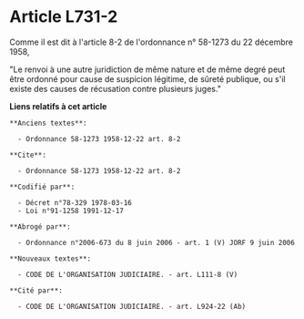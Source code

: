 # Article L731-2

Comme il est dit à l'article 8-2 de l'ordonnance n° 58-1273 du 22 décembre 1958,

"Le renvoi à une autre juridiction de même nature et de même degré peut être ordonné pour cause de suspicion légitime, de
sûreté publique, ou s'il existe des causes de récusation contre plusieurs juges."

**Liens relatifs à cet article**

	**Anciens textes**:

	  - Ordonnance 58-1273 1958-12-22 art. 8-2

	**Cite**:

	  - Ordonnance 58-1273 1958-12-22 art. 8-2

	**Codifié par**:

	  - Décret n°78-329 1978-03-16
	  - Loi n°91-1258 1991-12-17

	**Abrogé par**:

	  - Ordonnance n°2006-673 du 8 juin 2006 - art. 1 (V) JORF 9 juin 2006

	**Nouveaux textes**:

	  - CODE DE L'ORGANISATION JUDICIAIRE. - art. L111-8 (V)

	**Cité par**:

	  - CODE DE L'ORGANISATION JUDICIAIRE. - art. L924-22 (Ab)
